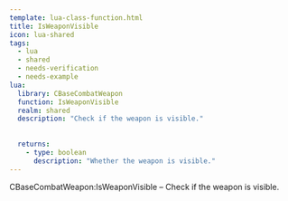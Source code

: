 ```yaml
---
template: lua-class-function.html
title: IsWeaponVisible
icon: lua-shared
tags:
  - lua
  - shared
  - needs-verification
  - needs-example
lua:
  library: CBaseCombatWeapon
  function: IsWeaponVisible
  realm: shared
  description: "Check if the weapon is visible."
  
  
  returns:
    - type: boolean
      description: "Whether the weapon is visible."
---
```


<div class="lua__search__keywords">
CBaseCombatWeapon:IsWeaponVisible &#x2013; Check if the weapon is visible.
</div>
